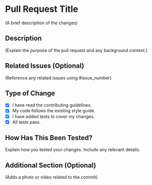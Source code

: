 # Pull Request Title
(A brief description of the changes)

## Description
(Explain the purpose of the pull request and any background context.)

## Related Issues (Optional)
(Reference any related issues using #issue_number)

## Type of Change
- [x] I have read the contributing guidelines.
- [x] My code follows the existing style guide.
- [x] I have added tests to cover my changes.
- [x] All tests pass.

## How Has This Been Tested?
Explain how you tested your changes. Include any relevant details.

## Additional Section (Optional)
(Adds a photo or video related to the commit)